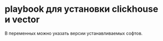 # playbook для установки clickhouse и vector

В переменных можно указать версии устанавливаемых софтов.
